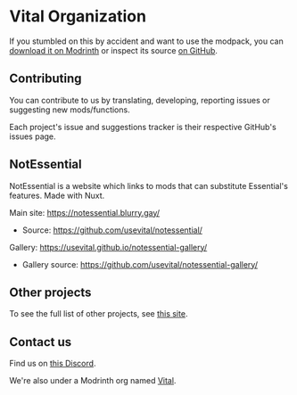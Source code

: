 # Vital Organization

If you stumbled on this by accident and want to use the modpack, you can [download it on Modrinth](https://modrinth.com/modpack/vital) or inspect its source [on GitHub](https://github.com/intergrav/vital).

## Contributing

You can contribute to us by translating, developing, reporting issues or suggesting new mods/functions.

Each project's issue and suggestions tracker is their respective GitHub's issues page.

## NotEssential 

NotEssential is a website which links to mods that can substitute Essential's features. Made with Nuxt.

Main site: https://notessential.blurry.gay/

- Source: https://github.com/usevital/notessential/

Gallery: https://usevital.github.io/notessential-gallery/

- Gallery source: https://github.com/usevital/notessential-gallery/

## Other projects

To see the full list of other projects, see [this site](https://usevital.github.io).

## Contact us

Find us on [this Discord](https://discord.gg/wncdz7e8jy).

We're also under a Modrinth org named [Vital](https://modrinth.com/organization/vital).
